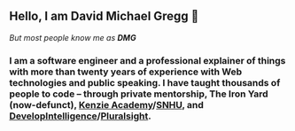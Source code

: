 ## Hello, I am David Michael Gregg 👋
*But most people know me as **DMG***

### I am a software engineer and a professional explainer of things with more than twenty years of experience with Web technologies and public speaking. I have taught thousands of people to code – through private mentorship, The Iron Yard (now-defunct), [Kenzie Academy](https://kenzie.academy)/[SNHU](https://en.wikipedia.org/wiki/Southern_New_Hampshire_University), and [DevelopIntelligence](https://www.developintelligence.com/)/[Pluralsight](https://pluralsight.com/).
